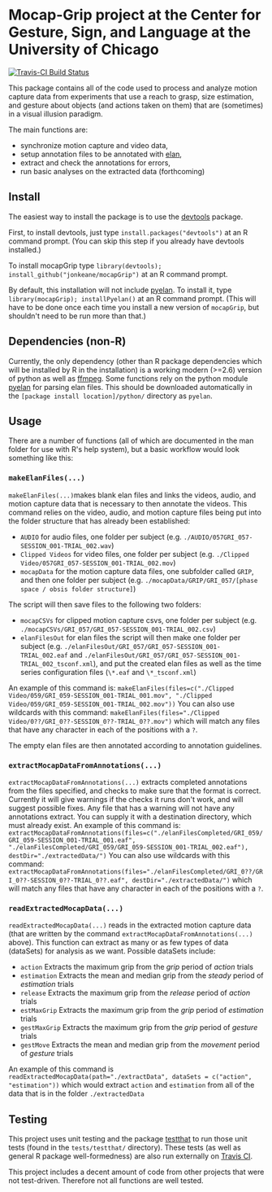 # Mocap-Grip project at the Center for Gesture, Sign, and Language at the University of Chicago

[![Travis-CI Build Status](https://travis-ci.org/jonkeane/mocapGrip.svg?branch=master)](https://travis-ci.org/jonkeane/mocapGrip)

This package contains all of the code used to process and analyze motion capture data from experiments that use a reach to grasp, size estimation, and gesture about objects (and actions taken on them) that are (sometimes) in a visual illusion paradigm.

The main functions are:
* synchronize motion capture and video data,
* setup annotation files to be annotated with [elan](https://tla.mpi.nl/tools/tla-tools/elan/),
* extract and check the annotations for errors,
* run basic analyses on the extracted data (forthcoming)

## Install

The easiest way to install the package is to use the [devtools](https://github.com/hadley/devtools) package.

First, to install devtools, just type `install.packages("devtools")` at an R command prompt. (You can skip this step if you already have devtools installed.)

To install mocapGrip type `library(devtools); install_github("jonkeane/mocapGrip")` at an R command prompt.

By default, this installation will not include [pyelan](https://github.com/jonkeane/pyelan). To install it, type `library(mocapGrip); installPyelan()` at an R command prompt. (This will have to be done once each time you install a new version of `mocapGrip`, but shouldn't need to be run more than that.)

## Dependencies (non-R)

Currently, the only dependency (other than R package dependencies which will be installed by R in the installation) is a working modern (>=2.6) version of python as well as [ffmpeg](https://ffmpeg.org/). Some functions rely on the python module [pyelan](https://github.com/jonkeane/pyelan) for parsing elan files. This should be downloaded automatically in the `[package install location]/python/` directory as `pyelan`.

## Usage
There are a number of functions (all of which are documented in the man folder for use with R's help system), but a basic workflow would look something like this:

### `makeElanFiles(...)`

 `makeElanFiles(...)`makes blank elan files and links the videos, audio, and motion capture data that is necessary to then annotate the videos. This command relies on the video, audio, and motion capture files being put into the folder structure that has already been established:

* `AUDIO` for audio files, one folder per subject (e.g. `./AUDIO/057GRI_057-SESSION_001-TRIAL_002.wav`)
* `Clipped Videos` for video files, one folder per subject (e.g. `./Clipped Video/057GRI_057-SESSION_001-TRIAL_002.mov`)
* `mocapData` for the motion capture data files, one subfolder called `GRIP`, and then one folder per subject (e.g. `./mocapData/GRIP/GRI_057/[phase space / obsis folder structure]`)

The script will then save files to the following two folders:

* `mocapCSVs` for clipped motion capture csvs, one folder per subject (e.g. `./mocapCSVs/GRI_057/GRI_057-SESSION_001-TRIAL_002.csv`)
* `elanFilesOut` for elan files the script will then make one folder per subject  (e.g. `./elanFilesOut/GRI_057/GRI_057-SESSION_001-TRIAL_002.eaf` and `./elanFilesOut/GRI_057/GRI_057-SESSION_001-TRIAL_002_tsconf.xml`), and put the created elan files as well as the time series configuration files (`\*.eaf` and `\*_tsconf.xml`)

An example of this command is: `makeElanFiles(files=c("./Clipped Video/059/GRI_059-SESSION_001-TRIAL_001.mov", "./Clipped Video/059/GRI_059-SESSION_001-TRIAL_002.mov"))` You can also use wildcards with this command: `makeElanFiles(files="./Clipped Video/0??/GRI_0??-SESSION_0??-TRIAL_0??.mov")` which will match any files that have any character in each of the positions with a `?`.

The empty elan files are then annotated according to annotation guidelines.

### `extractMocapDataFromAnnotations(...)`

`extractMocapDataFromAnnotations(...)` extracts completed annotations from the files specified, and checks to make sure that the format is correct. Currently it will give warnings if the checks it runs don't work, and will suggest possible fixes. Any file that has a warning will not have any annotations extract. You can supply it with a destination directory, which must already exist. An example of this command is: `extractMocapDataFromAnnotations(files=c("./elanFilesCompleted/GRI_059/GRI_059-SESSION_001-TRIAL_001.eaf", "./elanFilesCompleted/GRI_059/GRI_059-SESSION_001-TRIAL_002.eaf"), destDir="./extractedData/")` You can also use wildcards with this command: `extractMocapDataFromAnnotations(files="./elanFilesCompleted/GRI_0??/GRI_0??-SESSION_0??-TRIAL_0??.eaf", destDir="./extractedData/")` which will match any files that have any character in each of the positions with a `?`.

### `readExtractedMocapData(...)`
`readExtractedMocapData(...)` reads in the extracted motion capture data (that are written by the command `extractMocapDataFromAnnotations(...)` above). This function can extract as many or as few types of data (dataSets) for analysis as we want. Possible dataSets include:

* `action` Extracts the maximum grip from the *grip* period of *action* trials
* `estimation` Extracts the mean and median grip from the *steady* period of *estimation* trials
* `release` Extracts the maximum grip from the *release* period of *action* trials
* `estMaxGrip` Extracts the maximum grip from the *grip* period of *estimation* trials
* `gestMaxGrip` Extracts the maximum grip from the *grip* period of *gesture* trials
* `gestMove` Extracts the mean and median grip from the *movement* period of *gesture* trials

An example of this command is `readExtractedMocapData(path="./extractData", dataSets = c("action", "estimation"))` which would extract `action` and `estimation` from all of the data that is in the folder `./extractedData`


## Testing
This project uses unit testing and the package [testthat](https://github.com/hadley/testthat) to run those unit tests (found in the `tests/testthat/` directory). These tests (as well as general R package well-formedness) are also run externally on [Travis CI](https://travis-ci.org).

This project includes a decent amount of code from other projects that were not test-driven. Therefore not all functions are well tested.
